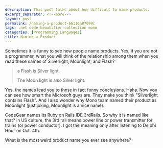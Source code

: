 ```yaml
---
description: This post talks about how difficult to name products.
excerpt_separator: <!--more-->
layout: post
permalink: /naming-a-product-66116a87099c
tags: .net code-beautifier-collection mono
categories: [Programming Languages]
title: Naming a Product
---
```

Sometimes it is funny to see how people name products. Yes, if you are not a programmer, what you will think of the relationship among them when you read these names of Silverlight, Moonlight, and Flash?
<!--more-->

> a Flash is Silver light.
>
> The Moon light is also Silver light.

Yes, the names lead you to those in fact funny conclusions. Haha. Now you can see how smart the Microsoft guys are. They make you think "Silverlight contains Flash". And I also wonder why Mono team named their product as Moonlight (just joking, Moonlight is a nice name).

CodeGear names its Ruby on Rails IDE 3rdRails. So why it is named like that? In US culture, the 3rd rail means power line or power transmitter for trains (or power conductor). I got the meaning only after listening to Delphi Hour on Oct. 4th.

What is the most weird product name you ever see anywhere?
